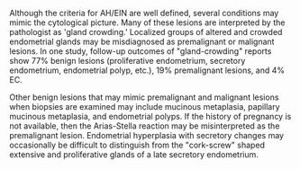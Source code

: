 Although the criteria for AH/EIN are well defined, several conditions may mimic the cytological picture. Many of these lesions are interpreted by the pathologist as 'gland crowding.' Localized groups of altered and crowded endometrial glands may be misdiagnosed as premalignant or malignant lesions. In one study, follow-up outcomes of "gland-crowding" reports show 77% benign lesions (proliferative endometrium, secretory endometrium, endometrial polyp, etc.), 19% premalignant lesions, and 4% EC.

Other benign lesions that may mimic premalignant and malignant lesions when biopsies are examined may include mucinous metaplasia, papillary mucinous metaplasia, and endometrial polyps. If the history of pregnancy is not available, then the Arias-Stella reaction may be misinterpreted as the premalignant lesion. Endometrial hyperplasia with secretory changes may occasionally be difficult to distinguish from the "cork-screw" shaped extensive and proliferative glands of a late secretory endometrium.